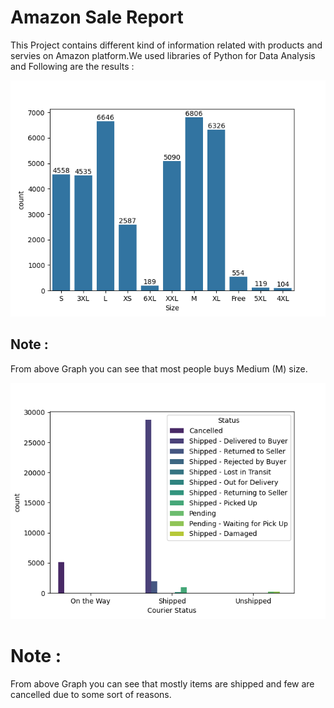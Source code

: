 
# Amazon Sale Report

This Project contains different kind of information related with products and servies on Amazon platform.We used libraries of Python for Data Analysis and Following are the results :

<img src="https://github.com/razzaq-99/Amazon-Sale-Analysis/blob/master/size.png">


## Note :

From above Graph you can see that most people buys Medium (M) size.


<img src="https://github.com/razzaq-99/Amazon-Sale-Analysis/blob/master/courier_status.png">


# Note :

From above Graph you can see that mostly items are shipped and few are cancelled due to some sort of reasons.

